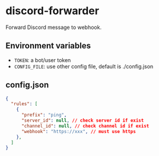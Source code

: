 # discord-forwarder

Forward Discord message to webhook.

## Environment variables
- `TOKEN`: a bot/user token
- `CONFIG_FILE`: use other config file, default is ./config.json

## config.json

```json
{
  "rules": [
    {
      "prefix": "ping",
      "server_id": null, // check server id if exist
      "channel_id": null, // check channel id if exist
      "webhook": "https://xxx", // must use https
    },
  ]
}
```
